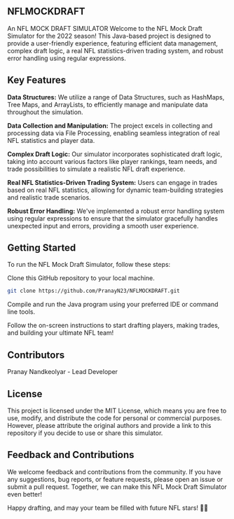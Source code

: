 ## NFLMOCKDRAFT
An NFL MOCK DRAFT SIMULATOR
Welcome to the NFL Mock Draft Simulator for the 2022 season! This Java-based project is designed to provide a user-friendly experience, featuring efficient data management, complex draft logic, a real NFL statistics-driven trading system, and robust error handling using regular expressions.

## Key Features

**Data Structures:** We utilize a range of Data Structures, such as HashMaps, Tree Maps, and ArrayLists, to efficiently manage and manipulate data throughout the simulation.

**Data Collection and Manipulation:** The project excels in collecting and processing data via File Processing, enabling seamless integration of real NFL statistics and player data.

**Complex Draft Logic:** Our simulator incorporates sophisticated draft logic, taking into account various factors like player rankings, team needs, and trade possibilities to simulate a realistic NFL draft experience.

**Real NFL Statistics-Driven Trading System:** Users can engage in trades based on real NFL statistics, allowing for dynamic team-building strategies and realistic trade scenarios.

**Robust Error Handling:** We've implemented a robust error handling system using regular expressions to ensure that the simulator gracefully handles unexpected input and errors, providing a smooth user experience.

## Getting Started
To run the NFL Mock Draft Simulator, follow these steps:

Clone this GitHub repository to your local machine.

```bash
git clone https://github.com/PranayN23/NFLMOCKDRAFT.git
```
Compile and run the Java program using your preferred IDE or command line tools.

Follow the on-screen instructions to start drafting players, making trades, and building your ultimate NFL team!

## Contributors
Pranay Nandkeolyar - Lead Developer

## License
This project is licensed under the MIT License, which means you are free to use, modify, and distribute the code for personal or commercial purposes. However, please attribute the original authors and provide a link to this repository if you decide to use or share this simulator.

## Feedback and Contributions
We welcome feedback and contributions from the community. If you have any suggestions, bug reports, or feature requests, please open an issue or submit a pull request. Together, we can make this NFL Mock Draft Simulator even better!

Happy drafting, and may your team be filled with future NFL stars! 🏈✨
